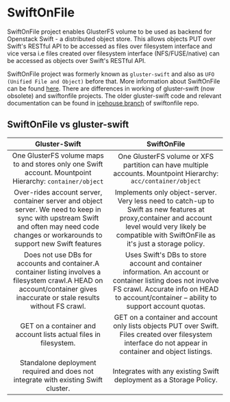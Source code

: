 # SwiftOnFile

SwiftOnFile project enables GlusterFS volume to be used as backend for Openstack
Swift - a distributed object store. This allows objects PUT over Swift's RESTful
API to be accessed as files over filesystem interface and vice versa i.e files
created over filesystem interface (NFS/FUSE/native) can be accessed as objects
over Swift's RESTful API.

SwiftOnFile project was formerly known as `gluster-swift` and also as `UFO (Unified File and Object)` before that. More information about SwiftOnFile can
be found [here](https://github.com/swiftonfile/swiftonfile/blob/master/doc/markdown/quick_start_guide.md).
There are differences in working of gluster-swift (now obsolete) and swiftonfile
projects. The older gluster-swift code and relevant documentation can be found
in [icehouse branch](https://github.com/swiftonfile/swiftonfile/tree/icehouse)
of swiftonfile repo.

## SwiftOnFile vs gluster-swift

|                                                                                      Gluster-Swift                                                                                      |                                                                                               SwiftOnFile                                                                                               |
| :-------------------------------------------------------------------------------------------------------------------------------------------------------------------------------------: | :-----------------------------------------------------------------------------------------------------------------------------------------------------------------------------------------------------: |
|                                        One GlusterFS volume maps to and stores only one Swift account. Mountpoint Hierarchy: `container/object`                                         |                                             One GlusterFS volume or XFS partition can have multiple accounts. Mountpoint Hierarchy: `acc/container/object`                                              |
| Over-rides account server, container server and object server. We need to keep in sync with upstream Swift and often may need code changes or workarounds to support new Swift features | Implements only object-server. Very less need to catch-up to Swift as new features at proxy,container and account level would very likely be compatible with SwiftOnFile as it's just a storage policy. |
|       Does not use DBs for accounts and container.A container listing involves a filesystem crawl.A HEAD on account/container gives inaccurate or stale results without FS crawl.       | Uses Swift's DBs to store account and container information. An account or container listing does not involve FS crawl. Accurate info on HEAD to account/container – ability to support account quotas. |
|                                                            GET on a container and account lists actual files in filesystem.                                                             |                        GET on a container and account only lists objects PUT over Swift. Files created over filesystem interface do not appear in container and object listings.                        |
|                                                   Standalone deployment required and does not integrate with existing Swift cluster.                                                    |                                                                   Integrates with any existing Swift deployment as a Storage Policy.                                                                    |
